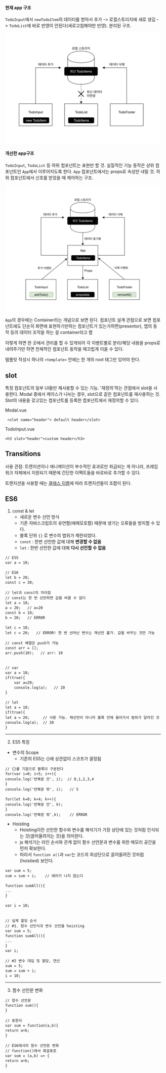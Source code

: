 #### 현재 app 구조

`TodoInput`에서 `newTodoItem`의 데이터를 받아서 추가 -> 로컬스토리지에 새로 생김 -> `TodoList`에 바로 반영이 안된다(새로고침해야만 반영). 분리된 구조.

![before](./img/todo-before.png )


#### 개선한 app구조
`TodoInput`, `TodoList` 등 하위 컴포넌트는 표현만 할 것. 실질적인 기능 동작은 상위 컴포넌트인 `App`에서 이루어지도록 한다. `App` 컴포넌트에서는 props로 속성만 내릴 것.
하위 컴포넌트에서 신호를 받았을 때 제어하는 구조.

![after](./img/todo-after.png )

`App`의 경우에는 Container라는 개념으로 보면 된다.
컴포넌트 설계 관점으로 보면 컴포넌트에도 
단순히 화면에 표현하기만하는 컴포넌트가 있는가하면(presentor),
앱의 동작 등의 데이터 조작을 하는 걸 container라고 함

이렇게 하면 한 곳에서 관리를 할 수 있게되어 각 이벤트별로 분리/해당 내용을 props로 내려주기만 하면 전체적인 컴포넌트 동작을 매끄럽게 이을 수 있다.


템플릿 작성시 하나의 ```<template>``` 안에는 한 개의 root 태그만 있어야 한다. 

## slot 
특정 컴포넌트의 일부 UI들만 재사용할 수 있는 기능. '재정의'하는 관점에서 slot을 사용한다. 
Modal 중에서 케이스가 나뉘는 경우, slot으로 같은 컴포넌트를 재사용하는 것.
Slot의 내용을 갖고있는 컴포넌트를 등록한 컴포넌트에서 재정의할 수 있다.

Modal.vue

     <slot name="header"> default header</slot>

TodoInput.vue

    <h3 slot="header">custom header</h3>


## Transitions

사용 관점: 트랜지션이나 애니메이션이 부수적인 효과로만 취급되는 게 아니라, 프레임워크 자체에서 지원되기 때문에 간단한 이펙트들을 바로바로 추가할 수 있다. 

트랜지션을 사용할 때는 [클래스 이름](https://vuejs.org/v2/guide/transitions.html#Transition-Classes)에 따라 트랜지션들이 조합이 된다. 



## ES6
1. const & let
  	- 새로운 변수 선언 방식
  	- 기존 자바스크립트의 유연함(애매모호함) 때문에 생기는 오류들을 방지할 수 있다.
  	- 블록 단위 ```{}``` 로 변수의 범위가 제한되었다.
  	- ```const``` : 한번 선언한 값에 대해 **변경할 수 없음**
  	- ```let``` : 한번 선언한 값에 대해 **다시 선언할 수 없음**
  
```
// ES5
var a = 10;

// ES6
let b = 20;
const c = 30;

// let과 const의 차이점
// const는 한 번 선언하면 값을 바꿀 수 없다
let a = 10;
a = 20;   // a=20
const b = 10;
b = 20;   // ERROR

let c = 10;
let c = 20;   // ERROR! 한 번 선어난 변수는 재선언 불가. 값을 바꾸는 것만 가능

// const 배열은 push가 가능
const arr = [];
arr.push(10);   // arr: 10


// var
var a = 10;
if(true){
	var a=20;
	console.log(a);   // 20
}

// let
let a = 10;
if(true){
let a = 20;      // 사용 가능. 재선언이 아니라 블록 안에 들어가서 범위가 달라진 것
console.log(a);  // 20
}
```
  
---
 2. ES5 특징
 * 변수의 Scope
	* 기존의 ES5는 {}에 상관없이 스코프가 결정됨
    
```
// {}를 기점으로 블록이 구분된다
for(var i=0; i<5; i++){
console.log('반복문 안', i);  // 0,1,2,3,4
}
console.log('반복문 밖', i);   // 5

for(let k=0; k<4; k++){
console.log('반복문 안', k);
}
console.log('반복문 밖',k);    // ERROR
```


* Hoisting
	* Hoisting이란 선언한 함수와 변수를 해석기가 가장 상단에 있는 것처럼 인식되는 것(끌어올려지는 것)을 의미한다.
	* js 해석기는 라인 순서와 관계 없이 함수 선언문과 변수를 위한 메모리 공간을 먼저 확보한다.
	* 따라서 ```function a()```과 ```var```는 코드의 최상단으로 끌어올려진 것처럼(hoistied) 보인다.


```
var sum = 5;
sum = sum + i;    // 에러가 나지 않는다

function sumAll(){
...
}

var i = 10;


// 실제 할당 순서
// #1. 함수 선언식과 변수 선언을 hoisting
var sum = 5;
function sumAll(){
...
}
var i;

// #2 변수 대입 및 할당, 연산
sum = 5;
sum = sum + i;
i = 10;
```

----
3. 함수 선언문 변화

    
```
// 함수 선언문
function sum(){
}

// 표현식
var sum = function(a,b){
return a+b;
}

// ES6에서의 함수 선언문 변화
// function()에서 화살표로
var sum = (a,b) => {
return a+b;
}
```
